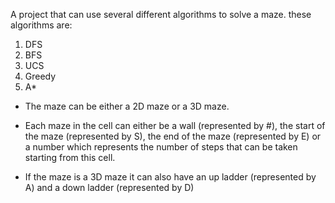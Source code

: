 A project that can use several different algorithms to solve a maze.
these algorithms are:
1. DFS
2. BFS
3. UCS
4. Greedy
5. A*

- The maze can be either a 2D maze or a 3D maze.

- Each maze in the cell can either be a wall (represented by #), the start of the maze (represented by S), 
the end of the maze (represented by E) or a number which represents the number of steps that can be taken 
starting from this cell.

- If the maze is a 3D maze it can also have an up ladder (represented by A) and a down ladder (represented by D)
